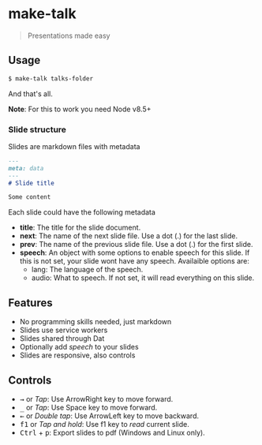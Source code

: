 # make-talk

> Presentations made easy

## Usage
```bash
$ make-talk talks-folder
```

And that's all.

**Note**: For this to work you need Node v8.5+

### Slide structure
Slides are markdown files with metadata

```md
---
meta: data
---
# Slide title

Some content
```

Each slide could have the following metadata

- **title**: The title for the slide document.
- **next**: The name of the next slide file. Use a dot (.) for the last slide.
- **prev**: The name of the previous slide file. Use a dot (.) for the first slide.
- **speech**: An object with some options to enable speech for this slide. If 
this is not set, your slide wont have any speech. Availaible options are:
  - lang: The language of the speech.
  - audio: What to speech. If not set, it will read everything on this slide.

## Features
- No programming skills needed, just markdown
- Slides use service workers
- Slides shared through Dat
- Optionally add _speech_ to your slides
- Slides are responsive, also controls

## Controls
- <kbd>→</kbd> or _Tap_: Use ArrowRight key to move forward.
- <kbd>_</kbd> or _Tap_: Use Space key to move forward.
- <kbd>←</kbd> or _Double tap_: Use ArrowLeft key to move backward.
- <kbd>f1</kbd> or _Tap and hold_: Use f1 key to _read_ current slide.
- <kbd>Ctrl</kbd> + <kbd>p</kbd>: Export slides to pdf (Windows and Linux only).

